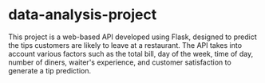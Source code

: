 # data-analysis-project
This project is a web-based API developed using Flask, designed to predict the tips customers are likely to leave at a restaurant. The API takes into account various factors such as the total bill, day of the week, time of day, number of diners, waiter's experience, and customer satisfaction to generate a tip prediction.
